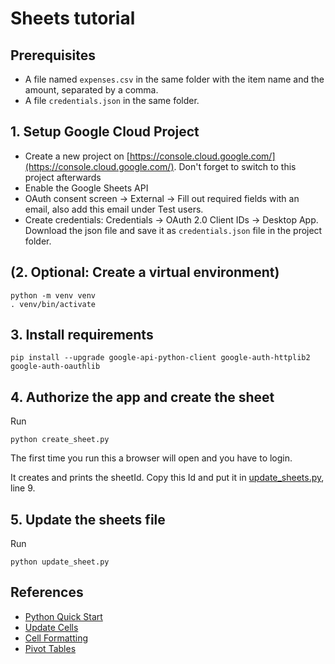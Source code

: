 # Sheets tutorial

## Prerequisites

- A file named `expenses.csv` in the same folder with the item name and the amount, separated by a comma.
- A file `credentials.json` in the same folder.

## 1. Setup Google Cloud Project

- Create a new project on [https://console.cloud.google.com/](https://console.cloud.google.com/). Don't forget to switch to this project afterwards
- Enable the Google Sheets API
- OAuth consent screen -> External -> Fill out required fields with an email, also add this email under Test users.
- Create credentials: Credentials -> OAuth 2.0 Client IDs -> Desktop App. Download the json file and save it as `credentials.json` file in the project folder.

## (2. Optional: Create a virtual environment)

```console
python -m venv venv
. venv/bin/activate
```

## 3. Install requirements

```console
pip install --upgrade google-api-python-client google-auth-httplib2 google-auth-oauthlib
```

## 4. Authorize the app and create the sheet

Run

```console
python create_sheet.py
```

The first time you run this a browser will open and you have to login.

It creates and prints the sheetId. Copy this Id and put it in [update_sheets.py](update_sheets.py), line 9.

## 5. Update the sheets file

Run

```console
python update_sheet.py
```

## References

- [Python Quick Start](https://developers.google.com/sheets/api/quickstart/python)
- [Update Cells](https://developers.google.com/sheets/api/guides/values)
- [Cell Formatting](https://developers.google.com/sheets/api/guides/formats)
- [Pivot Tables](https://developers.google.com/sheets/api/guides/pivot-tables)
